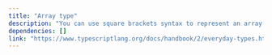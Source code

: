 ```yaml
---
title: "Array type"
description: "You can use square brackets syntax to represent an array in TypeScript."
dependencies: []
link: "https://www.typescriptlang.org/docs/handbook/2/everyday-types.html#arrays"
---
```

